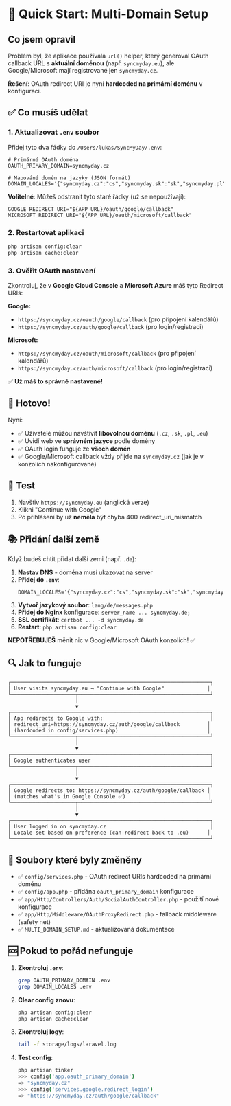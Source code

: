 # 🚀 Quick Start: Multi-Domain Setup

## Co jsem opravil

Problém byl, že aplikace používala `url()` helper, který generoval OAuth callback URL s **aktuální doménou** (např. `syncmyday.eu`), ale Google/Microsoft mají registrované jen `syncmyday.cz`.

**Řešení**: OAuth redirect URI je nyní **hardcoded na primární doménu** v konfiguraci.

## ✅ Co musíš udělat

### 1. Aktualizovat `.env` soubor

Přidej tyto dva řádky do `/Users/lukas/SyncMyDay/.env`:

```env
# Primární OAuth doména
OAUTH_PRIMARY_DOMAIN=syncmyday.cz

# Mapování domén na jazyky (JSON formát)
DOMAIN_LOCALES='{"syncmyday.cz":"cs","syncmyday.sk":"sk","syncmyday.pl":"pl","syncmyday.eu":"en"}'
```

**Volitelné**: Můžeš odstranit tyto staré řádky (už se nepoužívají):
```env
GOOGLE_REDIRECT_URI="${APP_URL}/oauth/google/callback"
MICROSOFT_REDIRECT_URI="${APP_URL}/oauth/microsoft/callback"
```

### 2. Restartovat aplikaci

```bash
php artisan config:clear
php artisan cache:clear
```

### 3. Ověřit OAuth nastavení

Zkontroluj, že v **Google Cloud Console** a **Microsoft Azure** máš tyto Redirect URIs:

**Google:**
- `https://syncmyday.cz/oauth/google/callback` (pro připojení kalendářů)
- `https://syncmyday.cz/auth/google/callback` (pro login/registraci)

**Microsoft:**
- `https://syncmyday.cz/oauth/microsoft/callback` (pro připojení kalendářů)
- `https://syncmyday.cz/auth/microsoft/callback` (pro login/registraci)

✅ **Už máš to správně nastavené!**

## 🎉 Hotovo!

Nyní:
- ✅ Uživatelé můžou navštívit **libovolnou doménu** (`.cz`, `.sk`, `.pl`, `.eu`)
- ✅ Uvidí web ve **správném jazyce** podle domény
- ✅ OAuth login funguje ze **všech domén**
- ✅ Google/Microsoft callback vždy přijde na `syncmyday.cz` (jak je v konzolích nakonfigurované)

## 🧪 Test

1. Navštiv `https://syncmyday.eu` (anglická verze)
2. Klikni "Continue with Google"
3. Po přihlášení by už **neměla** být chyba 400 redirect_uri_mismatch

## 📚 Přidání další země

Když budeš chtít přidat další zemi (např. `.de`):

1. **Nastav DNS** - doména musí ukazovat na server
2. **Přidej do `.env`**:
   ```env
   DOMAIN_LOCALES='{"syncmyday.cz":"cs","syncmyday.sk":"sk","syncmyday.pl":"pl","syncmyday.eu":"en","syncmyday.de":"de"}'
   ```
3. **Vytvoř jazykový soubor**: `lang/de/messages.php`
4. **Přidej do Nginx** konfigurace: `server_name ... syncmyday.de;`
5. **SSL certifikát**: `certbot ... -d syncmyday.de`
6. **Restart**: `php artisan config:clear`

**NEPOTŘEBUJEŠ** měnit nic v Google/Microsoft OAuth konzolích! ✅

## 🔍 Jak to funguje

```
┌─────────────────────────────────────────────────────────────────┐
│ User visits syncmyday.eu → "Continue with Google"              │
└─────────────────────┬───────────────────────────────────────────┘
                      │
                      ▼
┌─────────────────────────────────────────────────────────────────┐
│ App redirects to Google with:                                   │
│ redirect_uri=https://syncmyday.cz/auth/google/callback         │
│ (hardcoded in config/services.php)                             │
└─────────────────────┬───────────────────────────────────────────┘
                      │
                      ▼
┌─────────────────────────────────────────────────────────────────┐
│ Google authenticates user                                       │
└─────────────────────┬───────────────────────────────────────────┘
                      │
                      ▼
┌─────────────────────────────────────────────────────────────────┐
│ Google redirects to: https://syncmyday.cz/auth/google/callback │
│ (matches what's in Google Console ✅)                           │
└─────────────────────┬───────────────────────────────────────────┘
                      │
                      ▼
┌─────────────────────────────────────────────────────────────────┐
│ User logged in on syncmyday.cz                                  │
│ Locale set based on preference (can redirect back to .eu)      │
└─────────────────────────────────────────────────────────────────┘
```

## 📝 Soubory které byly změněny

- ✅ `config/services.php` - OAuth redirect URIs hardcoded na primární doménu
- ✅ `config/app.php` - přidána `oauth_primary_domain` konfigurace
- ✅ `app/Http/Controllers/Auth/SocialAuthController.php` - použití nové konfigurace
- ✅ `app/Http/Middleware/OAuthProxyRedirect.php` - fallback middleware (safety net)
- ✅ `MULTI_DOMAIN_SETUP.md` - aktualizovaná dokumentace

## 🆘 Pokud to pořád nefunguje

1. **Zkontroluj `.env`**:
   ```bash
   grep OAUTH_PRIMARY_DOMAIN .env
   grep DOMAIN_LOCALES .env
   ```

2. **Clear config znovu**:
   ```bash
   php artisan config:clear
   php artisan cache:clear
   ```

3. **Zkontroluj logy**:
   ```bash
   tail -f storage/logs/laravel.log
   ```

4. **Test config**:
   ```bash
   php artisan tinker
   >>> config('app.oauth_primary_domain')
   => "syncmyday.cz"
   >>> config('services.google.redirect_login')
   => "https://syncmyday.cz/auth/google/callback"
   ```

